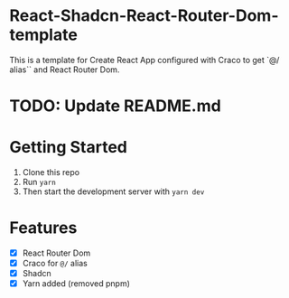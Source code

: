 # React-Shadcn-React-Router-Dom-template

This is a template for Create React App configured with Craco to get `@/ alias`` and React Router Dom.

# TODO: Update README.md
# Getting Started

1. Clone this repo
2. Run `yarn`
3. Then start the development server with `yarn dev`

# Features

- [x] React Router Dom
- [x] Craco for `@/` alias
- [x] Shadcn
- [x] Yarn added (removed pnpm)

